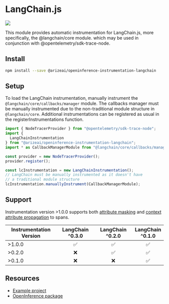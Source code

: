 # LangChain.js

[![](https://badge.fury.io/js/@arizeai%2Fopeninference-instrumentation-langchain.svg)](https://www.npmjs.com/package/@arizeai/openinference-instrumentation-langchain)

This module provides automatic instrumentation for LangChain.js, more specifically, the @langchain/core module. which may be used in conjunction with @opentelemetry/sdk-trace-node.

## Install

```bash
npm install --save @arizeai/openinference-instrumentation-langchain
```

## Setup

To load the LangChain instrumentation, manually instrument the `@langchain/core/callbacks/manager` module. The callbacks manager must be manually instrumented due to the non-traditional module structure in `@langchain/core`. Additional instrumentations can be registered as usual in the registerInstrumentations function.

```typescript
import { NodeTracerProvider } from "@opentelemetry/sdk-trace-node";
import { 
  LangChainInstrumentation 
} from "@arizeai/openinference-instrumentation-langchain";
import * as CallbackManagerModule from "@langchain/core/callbacks/manager";

const provider = new NodeTracerProvider();
provider.register();

const lcInstrumentation = new LangChainInstrumentation();
// LangChain must be manually instrumented as it doesn't have 
// a traditional module structure
lcInstrumentation.manuallyInstrument(CallbackManagerModule);

```

## Support

Instrumentation version >1.0.0 supports both [attribute masking](../how-to-tracing/customize-spans/masking-span-attributes.md) and [context attribute propagation](../how-to-tracing/customize-spans/) to spans.

<table data-full-width="false"><thead><tr><th width="226">Instrumentation Version</th><th width="177" align="center">LangChain ^0.3.0</th><th width="181" align="center">LangChain ^0.2.0</th><th align="center">LangChain ^0.1.0</th></tr></thead><tbody><tr><td>>1.0.0</td><td align="center">✅</td><td align="center">✅</td><td align="center">✅</td></tr><tr><td>>0.2.0</td><td align="center">❌</td><td align="center">✅</td><td align="center">✅</td></tr><tr><td>>0.1.0</td><td align="center">❌</td><td align="center">❌</td><td align="center">✅</td></tr></tbody></table>

## Resources

* [Example project](https://github.com/Arize-ai/openinference/blob/main/js/packages/openinference-instrumentation-langchain/examples)
* [OpenInference package](https://github.com/Arize-ai/openinference/blob/main/js/packages/openinference-instrumentation-langchain)
